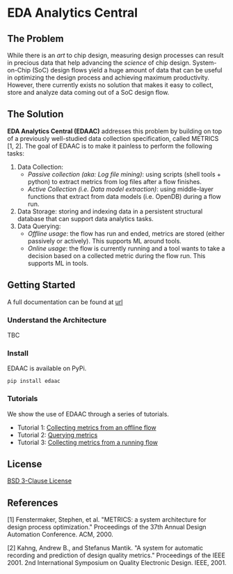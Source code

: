 # EDA Analytics Central

## The Problem
While there is an _art_ to chip design, measuring design processes can result in precious data that help advancing the _science_ of chip design.
System-on-Chip (SoC) design flows yield a huge amount of data that can be useful in optimizing the design process and achieving maximum productivity. 
However, there currently exists no solution that makes it easy to collect, store and analyze data coming out of a SoC design flow. 

## The Solution
**EDA Analytics Central (EDAAC)** addresses this problem by building on top of a previously well-studied data collection specification, called METRICS [1, 2].
The goal of EDAAC is to make it painless to perform the following tasks:

1. Data Collection:
    * _Passive collection (aka: Log file mining)_: using scripts (shell tools + python) to extract metrics from log files after a flow finishes.
    * _Active Collection (i.e. Data model extraction)_: using middle-layer functions that extract from data models (i.e. OpenDB) during a flow run.
2. Data Storage: storing and indexing data in a persistent structural database that can support data analytics tasks.
3. Data Querying: 
    * _Offline usage_: the flow has run and ended, metrics are stored (either passively or actively). This supports ML around tools.
    * _Online usage_: the flow is currently running and a tool wants to take a decision based on a collected metric during the flow run. This supports ML in tools.

## Getting Started

A full documentation can be found at [url](#)

### Understand the Architecture
TBC

### Install
EDAAC is available on PyPi.

```
pip install edaac
```

### Tutorials
We show the use of EDAAC through a series of tutorials.

* Tutorial 1: [Collecting metrics from an offline flow](tutorial/tutorial_1.py)
* Tutorial 2: [Querying metrics](tutorial/tutorial_2.py)
* Tutorial 3: [Collecting metrics from a running flow](#)


## License
[BSD 3-Clause License](LICENSE)

## References
[1] Fenstermaker, Stephen, et al. "METRICS: a system architecture for design process optimization." Proceedings of the 37th Annual Design Automation Conference. ACM, 2000.

[2] Kahng, Andrew B., and Stefanus Mantik. "A system for automatic recording and prediction of design quality metrics." Proceedings of the IEEE 2001. 2nd International Symposium on Quality Electronic Design. IEEE, 2001.
